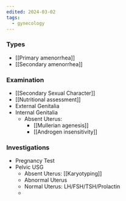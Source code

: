 ```yaml
---
edited: 2024-03-02
tags:
  - gynecology
---
```


### Types
- [[Primary amenorrhea]]
- [[Secondary amenorrhea]]

### Examination
- [[Secondary Sexual Character]]
- [[Nutritional assessment]]
- External Genitalia
- Internal Genitalia
	- Absent Uterus: 
		- [[Mullerian agenesis]]
		- [[Androgen insensitivity]] 

### Investigations
- Pregnancy Test
- Pelvic USG
	- Absent Uterus: [[Karyotyping]]
	- Abnormal Uterus
	- Normal Uterus: LH/FSH/TSH/Prolactin
	- 